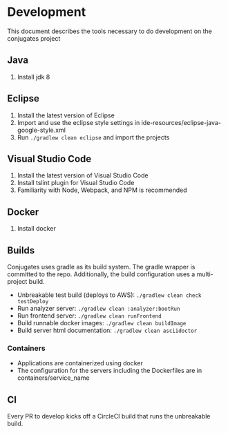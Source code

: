 # Development

This document describes the tools necessary to do development on the conjugates project

## Java

1. Install jdk 8

## Eclipse

1. Install the latest version of Eclipse
2. Import and use the eclipse style settings in ide-resources/eclipse-java-google-style.xml
3. Run `./gradlew clean eclipse` and import the projects

## Visual Studio Code

1. Install the latest version of Visual Studio Code
2. Install tslint plugin for Visual Studio Code
3. Familiarity with Node, Webpack, and NPM is recommended

## Docker

1. Install docker

## Builds

Conjugates uses gradle as its build system. The gradle wrapper is committed to the repo. Additionally, the build configuration uses a multi-project build.

- Unbreakable test build (deploys to AWS): `./gradlew clean check testDeploy`
- Run analyzer server: `./gradlew clean :analyzer:bootRun`
- Run frontend server: `./gradlew clean runFrontend`
- Build runnable docker images: `./gradlew clean buildImage`
- Build server html documentation: `./gradlew clean asciidoctor`

### Containers
- Applications are containerized using docker
- The configuration for the servers including the Dockerfiles are in containers/service_name

## CI

Every PR to develop kicks off a CircleCI build that runs the unbreakable build.